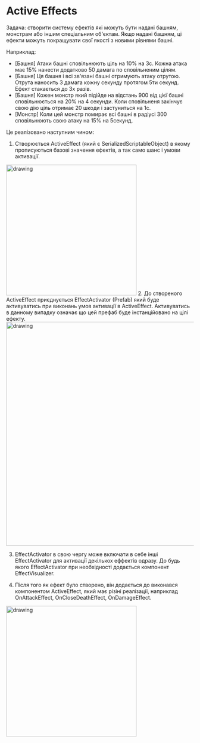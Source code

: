 # Active Effects 

Задача: створити систему ефектів які можуть бути надані башням, монстрам або іншим спеціальним об'єктам. Якщо надані башням, ці ефекти можуть покращувати свої якості з новими рівнями башні. 

Наприклад: 
* [Башня] Атаки башні сповільнюють ціль на 10% на 3с. Кожна атака має 15% нанести додатково 50 дамага по сповільненим цілям. 
* [Башня] Ця башня і всі зв'язані башні отримують атаку отрутою. Отрута наносить 3 дамага кожну секунду протягом 5ти секунд. Ефект стакається до 3х разів. 
* [Башня] Кожен монстр який підійде на відстань 900 від цієї башні сповільнюється на 20% на 4 секунди. Коли сповільненя закінчує свою дію ціль отримає 20 шкоди і застуниться на 1с. 
* [Монстр] Коли цей монстр помирає всі башні в радіусі 300 сповільнюють свою атаку на 15% на 5секунд.

Це реалізовано наступним чином:
1. Створюється ActiveEffect (який є SerializedScriptableObject) в якому прописуються базові значення ефектів, а так само шанс і умови активації.
<img src="https://i.imgur.com/tb4qs3v.png" alt="drawing" width="350"/>
2. До створеного ActiveEffect приєднується EffectActivator (Prefab) який буде активуватись при виконань умов активації в ActiveEffect. Активуватись в данному випадку означає що цей префаб буде інстанційовано на цілі ефекту. 
<img src="https://i.imgur.com/hBD8apQ.png" alt="drawing" width="600"/>

3. EffectActivator в свою чергу може включати в себе інші EffectActivator для активації декількох еффектів одразу. До будь якого EffectActivator при необхідності додається компонент EffectVisualizer.

4. Після того як ефект було створено, він додається до виконався компонентом ActiveEffect, який має різіні реалізації, наприклад OnAttackEffect, OnCloseDeathEffect, OnDamageEffect.
<img src="https://i.imgur.com/cp3boZ5.png" alt="drawing" width="350"/>
